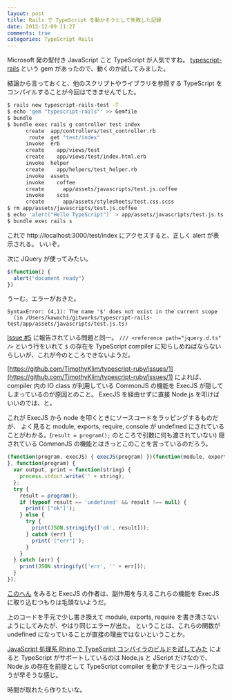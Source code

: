 ```yaml
---
layout: post
title: Rails で TypeScript を動かそうとして失敗した記録
date: 2012-12-09 11:27
comments: true
categories: TypeScript Rails
---
```


Microsoft 発の型付き JavaScript こと TypeScript が人気ですね。
[typescript-rails](https://github.com/klaustopher/typescript-rails) という gem があったので、動くのか試してみました。

結論から言っておくと、他のスクリプトやライブラリを参照する TypeScript をコンパイルすることが今回はできませんでした。

<!-- more -->

``` sh
$ rails new typescript-rails-test -T
$ echo 'gem "typescript-rails"' >> Gemfile
$ bundle
$ bundle exec rails g controller test index
      create  app/controllers/test_controller.rb
       route  get "test/index"
      invoke  erb
      create    app/views/test
      create    app/views/test/index.html.erb
      invoke  helper
      create    app/helpers/test_helper.rb
      invoke  assets
      invoke    coffee
      create      app/assets/javascripts/test.js.coffee
      invoke    scss
      create      app/assets/stylesheets/test.css.scss
$ rm app/assets/javascripts/test.js.coffee
$ echo 'alert("Hello TypeScript")' > app/assets/javascripts/test.js.ts
$ bundle exec rails s
```

これで http://localhost:3000/test/index にアクセスすると、正しく alert が表示される。
いいぞ。

次に JQuery が使ってみたい。
``` javascript app/assets/javascripts/test.js.ts
$(function() {
  alert("document ready")
})
```

うーむ。エラーがおきた。

``` text
SyntaxError: (4,1): The name '$' does not exist in the current scope
  (in /Users/kawachi/gitworks/typescript-rails-test/app/assets/javascripts/test.js.ts)
```

[Issue #5](https://github.com/klaustopher/typescript-rails/issues/5)
に報告されている問題と同一。
`/// <reference path="jquery.d.ts" />` という行をいれて `$` の存在を TypeScript compiler に知らしめねばならないらしいが、これが今のところできないようだ。

[https://github.com/TimothyKlim/typescript-ruby/issues/1](https://github.com/TimothyKlim/typescript-ruby/issues/1)
によれば、compiler 内の IO class が利用している CommonJS の機能を ExecJS が隠してしまっているのが原因とのこと。
ExecJS を経由せずに直接 Node.js を叩けばいいのでは、と。

これが ExecJS から node を叩くときにソースコードをラッピングするものだが、
よく見ると module, exports, require, console が undefined にされていることがわかる。(`result = program();` のところで引数に何も渡されていない)
隠されている CommonJS の機能とはきっとこのことを言っているのだろう。


``` javascript execjs/support/node_runner.js
(function(program, execJS) { execJS(program) })(function(module, exports, require, console) { #{source}
}, function(program) {
  var output, print = function(string) {
    process.stdout.write('' + string);
  };
  try {
    result = program();
    if (typeof result == 'undefined' && result !== null) {
      print('["ok"]');
    } else {
      try {
        print(JSON.stringify(['ok', result]));
      } catch (err) {
        print('["err"]');
      }
    }
  } catch (err) {
    print(JSON.stringify(['err', '' + err]));
  }
});
```

[このへん](https://github.com/sstephenson/execjs/issues/91)
をみると ExecJS の作者は、副作用を与えるこれらの機能を ExecJS に取り込むつもりは毛頭ないようだ。

上のコードを手元で少し書き換えて module, exports, require を書き潰さないようにしてみたが、やはり同じエラーが出た。
ということは、これらの関数が undefined になっていることが直接の理由ではないということか。

[JavaScript 処理系 Rhino で TypeScript コンパイラのビルドを試してみた](http://vividcode.hatenablog.com/entry/ts/run-on-rhino)
によると TypeScript がサポートしているのは Node.js と JScript だけなので、Node.js の存在を前提として TypeScript compiler を動かすモジュール作ったほうが早そうな感じ。

時間が取れたら作りたいな。
